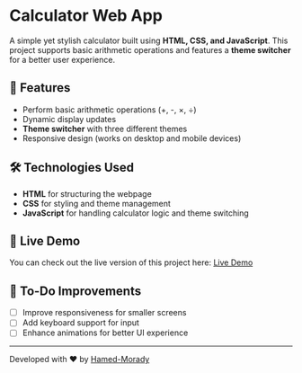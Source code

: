 # Calculator Web App

A simple yet stylish calculator built using **HTML, CSS, and JavaScript**. This project supports basic arithmetic operations and features a **theme switcher** for a better user experience.

## 📌 Features
- Perform basic arithmetic operations (+, -, ×, ÷)
- Dynamic display updates
- **Theme switcher** with three different themes
- Responsive design (works on desktop and mobile devices)

## 🛠 Technologies Used
- **HTML** for structuring the webpage
- **CSS** for styling and theme management
- **JavaScript** for handling calculator logic and theme switching

## 🚀 Live Demo
You can check out the live version of this project here: [Live Demo](#)

## 🎯 To-Do Improvements
- [ ] Improve responsiveness for smaller screens
- [ ] Add keyboard support for input
- [ ] Enhance animations for better UI experience
---
Developed with ❤️ by [Hamed-Morady](https://github.com/Hamed-Morady/calculator-app.git)
